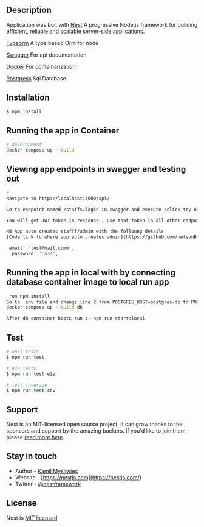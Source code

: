 


## Description
Application was buit with 
[Nest](https://github.com/nestjs/nest) A progressive Node.js framework for building efficient, reliable and scalable server-side applications.

[Typeorm](https://typeorm.io/) A type based Orm for node

[Swagger](https://typeorm.io/) For api documentation

[Docker](https://typeorm.io/) For containarization

[Postgress](https://typeorm.io/) Sql Database






## Installation

```bash
$ npm install
```

## Running the app in Container

```bash
# development
docker-compose up --build

```

## Viewing app endpoints in swagger and testing out 

```bash
# 
Navigate to http://localhost:3000/api/

Go to endpoint named /staffs/login in swagger and execute /click try out i.3 call login endpoint

You will get JWT token in response , use that token in all other endpoints 

NB App auto creates stafff/admin with the followng details
[Code link to where app auto creates admin](https://github.com/nelsonBlack/safe-boda-assignment/blob/f5bebcba2c906becaa64516fa0dd9d75dbd329f1/src/modules/staffs/staffs.service.ts#L16)

 email: `test@mail.comm`,
  password: 'pass', 


```
## Running the app in local with by connecting database container image to local run app

```bash
 run npm install
Go to .env file and change line 2 from POSTGRES_HOST=postgres-db to POSTGRES_HOST=localhost
docker-compose up --build db

After db container boots run :- npm run start:local

```
## Test

```bash
# unit tests
$ npm run test

# e2e tests
$ npm run test:e2e

# test coverage
$ npm run test:cov
```

## Support

Nest is an MIT-licensed open source project. It can grow thanks to the sponsors and support by the amazing backers. If you'd like to join them, please [read more here](https://docs.nestjs.com/support).

## Stay in touch

- Author - [Kamil Myśliwiec](https://kamilmysliwiec.com)
- Website - [https://nestjs.com](https://nestjs.com/)
- Twitter - [@nestframework](https://twitter.com/nestframework)

## License

Nest is [MIT licensed](LICENSE).

